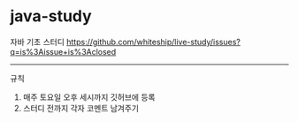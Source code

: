 # java-study
자바 기초 스터디
https://github.com/whiteship/live-study/issues?q=is%3Aissue+is%3Aclosed

<hr>
규칙

1. 매주 토요일 오후 세시까지 깃허브에 등록
2. 스터디 전까지 각자 코멘트 남겨주기
